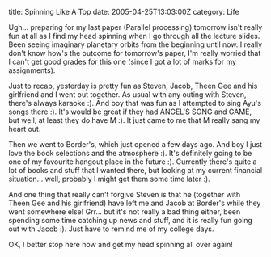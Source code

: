 title: Spinning Like A Top
date: 2005-04-25T13:03:00Z
category: Life

Ugh… preparing for my last paper (Parallel processing) tomorrow isn't really fun at all as I find my head spinning when I go through all the lecture slides. Been seeing imaginary planetary orbits from the beginning until now. I really don't know how's the outcome for tomorrow's paper, I'm really worried that I can't get good grades for this one (since I got a lot of marks for my assignments).

Just to recap, yesterday is pretty fun as Steven, Jacob, Theen Gee and his girlfriend and I went out together. As usual with any outing with Steven, there's always karaoke :). And boy that was fun as I attempted to sing Ayu's songs there :). It's would be great if they had ANGEL'S SONG and GAME, but well, at least they do have M :). It just came to me that M really sang my heart out.

Then we went to Border's, which just opened a few days ago. And boy I just love the book selections and the atmosphere :). It's definitely going to be one of my favourite hangout place in the future :). Currently there's quite a lot of books and stuff that I wanted there, but looking at my current financial situation… well, probably I might get them some time later :).

And one thing that really can't forgive Steven is that he (together with Theen Gee and his girlfriend) have left me and Jacob at Border's while they went somewhere else! Grr… but it's not really a bad thing either, been spending some time catching up news and stuff, and it is really fun going out with Jacob :). Just have to remind me of my college days.

OK, I better stop here now and get my head spinning all over again!

